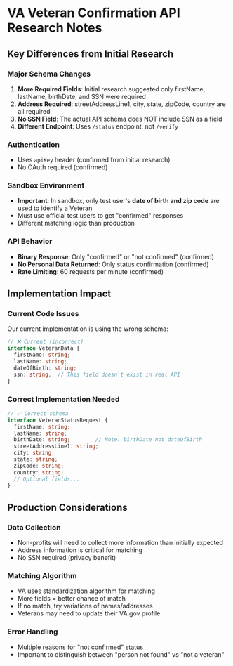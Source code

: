 # VA Veteran Confirmation API Research Notes

## Key Differences from Initial Research

### Major Schema Changes
1. **More Required Fields**: Initial research suggested only firstName, lastName, birthDate, and SSN were required
2. **Address Required**: streetAddressLine1, city, state, zipCode, country are all required
3. **No SSN Field**: The actual API schema does NOT include SSN as a field
4. **Different Endpoint**: Uses `/status` endpoint, not `/verify`

### Authentication
- Uses `apiKey` header (confirmed from initial research)
- No OAuth required (confirmed)

### Sandbox Environment
- **Important**: In sandbox, only test user's **date of birth and zip code** are used to identify a Veteran
- Must use official test users to get "confirmed" responses
- Different matching logic than production

### API Behavior
- **Binary Response**: Only "confirmed" or "not confirmed" (confirmed)
- **No Personal Data Returned**: Only status confirmation (confirmed)
- **Rate Limiting**: 60 requests per minute (confirmed)

## Implementation Impact

### Current Code Issues
Our current implementation is using the wrong schema:
```typescript
// ❌ Current (incorrect)
interface VeteranData {
  firstName: string;
  lastName: string;
  dateOfBirth: string;
  ssn: string;  // This field doesn't exist in real API
}
```

### Correct Implementation Needed
```typescript
// ✅ Correct schema
interface VeteranStatusRequest {
  firstName: string;
  lastName: string;
  birthDate: string;        // Note: birthDate not dateOfBirth
  streetAddressLine1: string;
  city: string;
  state: string;
  zipCode: string;
  country: string;
  // Optional fields...
}
```

## Production Considerations

### Data Collection
- Non-profits will need to collect more information than initially expected
- Address information is critical for matching
- No SSN required (privacy benefit)

### Matching Algorithm
- VA uses standardization algorithm for matching
- More fields = better chance of match
- If no match, try variations of names/addresses
- Veterans may need to update their VA.gov profile

### Error Handling
- Multiple reasons for "not confirmed" status
- Important to distinguish between "person not found" vs "not a veteran"